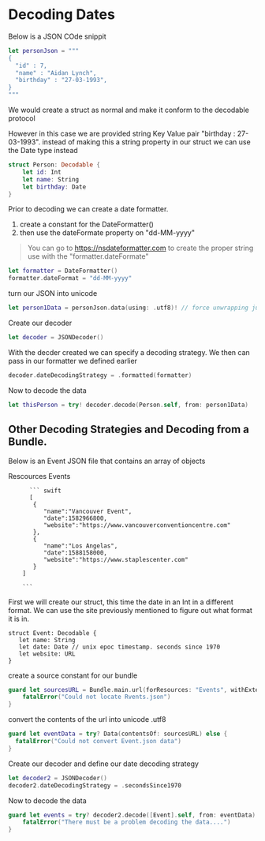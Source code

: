 # Decoding Dates

Below is a JSON COde snippit

``` swift
let personJson = """
{
  "id" : 7,
  "name" : "Aidan Lynch",
  "birthday" : "27-03-1993",
}
"""
```

We would create a struct as normal and make it conform to the decodable protocol

However in this case we are provided string Key Value pair "birthday : 27-03-1993". instead of making this a string property in our struct we can use
the Date type instead

``` swift
struct Person: Decodable {
    let id: Int
    let name: String
    let birthday: Date
}
```
Prior to decoding we can create a date formatter. 
1. create a constant for the DateFormatter()
2. then use the dateFormate property on "dd-MM-yyyy"
> You can go to  https://nsdateformatter.com to create the proper string use with the "formatter.dateFormate"

``` swift
let formatter = DateFormatter()
formatter.dateFormat = "dd-MM-yyyy"
```

turn our JSON into unicode

``` swift
let person1Data = personJson.data(using: .utf8)! // force unwrapping just for the sake of this exercise
```

Create our decoder
``` swift
let decoder = JSONDecoder()
```

With the decder created we can specify a decoding strategy. We then can pass in our formatter we defined earlier
``` swift
decoder.dateDecodingStrategy = .formatted(formatter)
````
Now to decode the data
``` swift
let thisPerson = try! decoder.decode(Person.self, from: person1Data)
```



## Other Decoding Strategies and Decoding from a Bundle.

Below is an Event JSON file that contains an array of objects

Rescources
   Events
  
          ``` swift
          [
           {
              "name":"Vancouver Event",
              "date":1582966800,
              "website":"https://www.vancouverconventioncentre.com"
           },
           {
              "name":"Los Angelas",
              "date":1588158000,
              "website":"https://www.staplescenter.com"
           }
        ]

        ```
        
 First we will create our struct, this time the date in an Int in a different format. We can use the site previously mentioned to figure out what format it is
 in.
 
 ``` struct
 struct Event: Decodable {
    let name: String
    let date: Date // unix epoc timestamp. seconds since 1970
    let website: URL
}
 ```
        
  create a source constant for our bundle
  
  ``` swift
  guard let sourcesURL = Bundle.main.url(forResources: "Events", withExtension: "json") else {
      fatalError("Could not locate Rvents.json")
  }
  
  ```
  
  convert the contents of the url into unicode .utf8
  ``` swift
  guard let eventData = try? Data(contentsOf: sourcesURL) else {
    fatalError("Could not convert Event.json data")
}
  ```
  
 Create our decoder and define our date decoding strategy
 
 ``` swift
 let decoder2 = JSONDecoder()
decoder2.dateDecodingStrategy = .secondsSince1970
 ```
 
Now to decode the data

``` swift
guard let events = try? decoder2.decode([Event].self, from: eventData) else {
    fatalError("There must be a problem decoding the data....")
}
```





